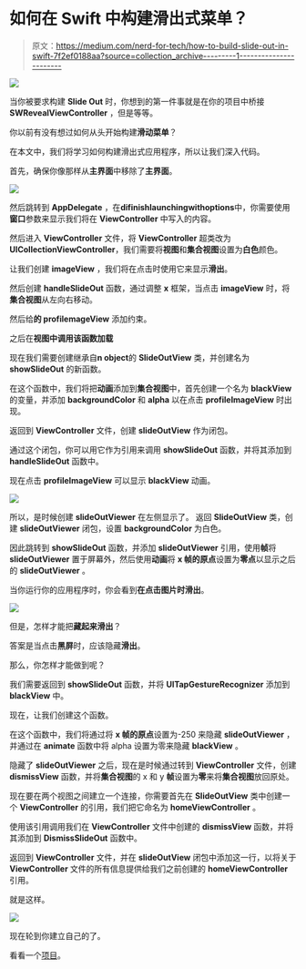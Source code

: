 # 如何在 Swift 中构建滑出式菜单？

> 原文：<https://medium.com/nerd-for-tech/how-to-build-slide-out-in-swift-7f2ef0188aa?source=collection_archive---------1----------------------->

![](img/d2d9e38f735212b1afd6e89f44847b80.png)

当你被要求构建 **Slide Out** 时，你想到的第一件事就是在你的项目中桥接 **SWRevealViewController** ，但是等等。

你以前有没有想过如何从头开始构建**滑动菜单**？

在本文中，我们将学习如何构建滑出式应用程序，所以让我们深入代码。

首先，确保你像那样从**主界面**中移除了**主界面**。

![](img/8511cca3bdf16f3e65653ccd6d11ebbf.png)

然后跳转到 **AppDelegate** ，在**difinishlaunchingwithoptions**中，你需要使用**窗口**参数来显示我们将在 **ViewController** 中写入的内容。

然后进入 **ViewController** 文件，将 **ViewController** 超类改为**UICollectionViewController**，我们需要将**视图**和**集合视图**设置为**白色**颜色。

让我们创建 **imageView** ，我们将在点击时使用它来显示**滑出**。

然后创建 **handleSlideOut** 函数，通过调整 **x** 框架，当点击 **imageView** 时，将**集合视图**从左向右移动。

然后给**的 profilemageView** 添加约束。

之后在**视图中调用该函数加载**

现在我们需要创建继承自**n object**的 **SlideOutView** 类，并创建名为 **showSlideOut** 的新函数。

在这个函数中，我们将把**动画**添加到**集合视图**中，首先创建一个名为 **blackView** 的变量，并添加 **backgroundColor** 和 **alpha** 以在点击 **profileImageView** 时出现。

返回到 **ViewController** 文件，创建 **slideOutView** 作为闭包。

通过这个闭包，你可以用它作为引用来调用 **showSlideOut** 函数，并将其添加到 **handleSlideOut** 函数中。

现在点击 **profileImageView** 可以显示 **blackView** 动画。

![](img/573ce2f77578ac340c62014c352219f9.png)

所以，是时候创建 **slideOutViewer** 在左侧显示了。
返回 **SlideOutView** 类，创建 **slideOutViewer** 闭包，设置 **backgroundColor** 为白色。

因此跳转到 **showSlideOut** 函数，并添加 **slideOutViewer** 引用，使用**帧**将 **slideOutViewer** 置于屏幕外，然后使用**动画**将 **x 帧的原点**设置为**零点**以显示之后的 **slideOutViewer** 。

当你运行你的应用程序时，你会看到**在点击图片时滑出**。

![](img/1f1681f1f1a672c037044b3d56a97b6e.png)

但是，怎样才能把**藏起来滑出**？

答案是当点击**黑屏**时，应该隐藏**滑出**。

那么，你怎样才能做到呢？

我们需要返回到 **showSlideOut** 函数，并将 **UITapGestureRecognizer** 添加到 **blackView** 中。

现在，让我们创建这个函数。

在这个函数中，我们将通过将 **x 帧的原点**设置为-250 来隐藏 **slideOutViewer** ，并通过在 **animate** 函数中将 alpha 设置为零来隐藏 **blackView** 。

隐藏了 **slideOutViewer** 之后，现在是时候通过转到 **ViewController** 文件，创建 **dismissView** 函数，并将**集合视图**的 x 和 y **帧**设置为**零**来将**集合视图**放回原处。

现在要在两个视图之间建立一个连接，你需要首先在 **SlideOutView** 类中创建一个 **ViewController** 的引用，我们把它命名为 **homeViewController** 。

使用该引用调用我们在 **ViewController** 文件中创建的 **dismissView** 函数，并将其添加到 **DismissSlideOut** 函数中。

返回到 **ViewController** 文件，并在 **slideOutView** 闭包中添加这一行，以将关于 **ViewController** 文件的所有信息提供给我们之前创建的 **homeViewController** 引用。

就是这样。

![](img/60412404a6d733b4e3a116a3e96581c1.png)

现在轮到你建立自己的了。

看看一个[项目](https://github.com/ahmedelserafy7/Slide-Out)。
